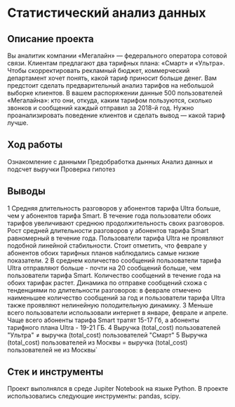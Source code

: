 <div id-"header" align-"center">
<h1>Статистический анализ данных</h1>

<div id-"header" align-"center">
<h2>Описание проекта</h2>
<p1> Вы аналитик компании «Мегалайн» — федерального оператора сотовой связи. Клиентам предлагают два тарифных плана: «Смарт» и «Ультра». Чтобы скорректировать рекламный бюджет, коммерческий департамент хочет понять, какой тариф приносит больше денег.
Вам предстоит сделать предварительный анализ тарифов на небольшой выборке клиентов. В вашем распоряжении данные 500 пользователей «Мегалайна»: кто они, откуда, каким тарифом пользуются, сколько звонков и сообщений каждый отправил за 2018-й год. Нужно проанализировать поведение клиентов и сделать вывод — какой тариф лучше.
</p1>

<div id-"header" align-"center">
<h2>Ход работы</h2>
<p2>Ознакомление с данными
  Предобработка дынных
  Анализ данных и подсчет выручки
  Проверка гипотез</p2>

<div id-"header" align-"center">
<h2>Выводы</h2>
<p3>1 Средняя длительность разговоров у абонентов тарифа Ultra больше, чем у абонентов тарифа Smart. В течение года пользователи обоих тарифов увеличивают среднюю продолжительность своих разговоров. Рост средней длительности разговоров у абонентов тарифа Smart равномерный в течение года. Пользователи тарифа Ultra не проявляют подобной линейной стабильности. Стоит отметить, что феврале у абонентов обоих тарифных планов наблюдались самые низкие показатели.
  2 В среднем количество сообщений пользователи тарифа Ultra отправляют больше - почти на 20 сообщений больше, чем пользователи тарифа Smart. Количество сообщений в течение года на обоих тарифак растет. Динамика по отправке сообщений схожа с тенденциями по длительности разговоров: в феврале отмечено наименьшее количество сообщений за год и пользователи тарифа Ultra также проявляют нелинейную полодительную динамику.
  3 Меньше всего пользователи использовали интернет в январе, феврале и апреле. Чаще всего абоненты тарифа Smart тратят 15-17 Гб, а абоненты тарифного плана Ultra - 19-21 ГБ.
  4 Выручка (total_cost) пользователей "Ультра" ≠ выручка (total_cost) пользователей "Смарт"
  5 Выручка (total_cost) пользователей из Москвы = выручка (total_cost) пользователей не из Москвы`
</p3>

<div id-"header" align-"center">
<h2>Стек и инструменты</h2>
<p4> Проект выполнялся в среде Jupiter Notebook на языке Python. В проекте использовались следующие инструменты: pandas, scipy.
</p4>  

</div>
